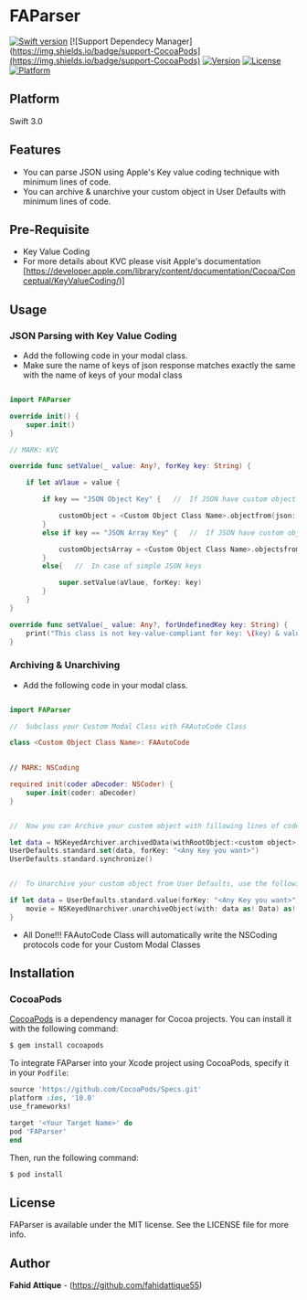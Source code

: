 # FAParser


[![Swift version](https://img.shields.io/badge/swift-3.0-orange.svg?style=flat.svg)](https://img.shields.io/badge/swift-3.0-orange.svg?style=flat.svg)
[![Support Dependecy Manager](https://img.shields.io/badge/support-CocoaPods](https://img.shields.io/badge/support-CocoaPods)
[![Version](https://img.shields.io/cocoapods/v/FAParser.svg?style=flat)](http://cocoapods.org/pods/FAParser)
[![License](https://img.shields.io/cocoapods/l/FAParser.svg?style=flat)](http://cocoapods.org/pods/FAParser)
[![Platform](https://img.shields.io/cocoapods/p/FAParser.svg?style=flat)](http://cocoapods.org/pods/FAParser)


## Platform

Swift 3.0


## Features

* You can parse JSON using Apple's Key value coding technique with minimum lines of code.
* You can archive & unarchive your custom object in User Defaults with minimum lines of code.



## Pre-Requisite

* Key Value Coding
* For more details about KVC please visit Apple's documentation  [https://developer.apple.com/library/content/documentation/Cocoa/Conceptual/KeyValueCoding/)]

## Usage

### JSON Parsing with Key Value Coding

- Add the following code in your modal class.
- Make sure the name of keys of json response matches exactly the same with the name of keys of your modal class


```swift

import FAParser

override init() {
    super.init()
}

// MARK: KVC

override func setValue(_ value: Any?, forKey key: String) {

    if let aVlaue = value {

        if key == "JSON Object Key" {   //  If JSON have custom object

            customObject = <Custom Object Class Name>.objectfrom(json: value)
        }
        else if key == "JSON Array Key" {   //  If JSON have custom objects Array

            customObjectsArray = <Custom Object Class Name>.objectsfrom(jsonArray: value as! Array)
        }
        else{   //  In case of simple JSON keys

            super.setValue(aVlaue, forKey: key)
        }
    }
}

override func setValue(_ value: Any?, forUndefinedKey key: String) {
    print("This class is not key-value-compliant for key: \(key) & value : \(value)")
}

```



### Archiving & Unarchiving

* Add the following code in your modal class.

```swift

import FAParser

//  Subclass your Custom Modal Class with FAAutoCode Class 

class <Custom Object Class Name>: FAAutoCode

 
// MARK: NSCoding

required init(coder aDecoder: NSCoder) {
    super.init(coder: aDecoder)
}


//  Now you can Archive your custom object with fillowing lines of code

let data = NSKeyedArchiver.archivedData(withRootObject:<custom object>)
UserDefaults.standard.set(data, forKey: "<Any Key you want>")
UserDefaults.standard.synchronize()


//  To Unarchive your custom object from User Defaults, use the following code

if let data = UserDefaults.standard.value(forKey: "<Any Key you want>") {
    movie = NSKeyedUnarchiver.unarchiveObject(with: data as! Data) as! <Custom Class>?
}

```

* All Done!!! FAAutoCode Class will automatically write the NSCoding protocols code for your Custom Modal Classes 




## Installation

### CocoaPods

[CocoaPods](http://cocoapods.org) is a dependency manager for Cocoa projects. You can install it with the following command:

```bash
$ gem install cocoapods
```


To integrate FAParser into your Xcode project using CocoaPods, specify it in your `Podfile`:

```ruby
source 'https://github.com/CocoaPods/Specs.git'
platform :ios, '10.0'
use_frameworks!

target '<Your Target Name>' do
pod 'FAParser'
end
```

Then, run the following command:

```bash
$ pod install
```


## License

FAParser is available under the MIT license. See the LICENSE file for more info.


## Author

**Fahid Attique** - (https://github.com/fahidattique55)

